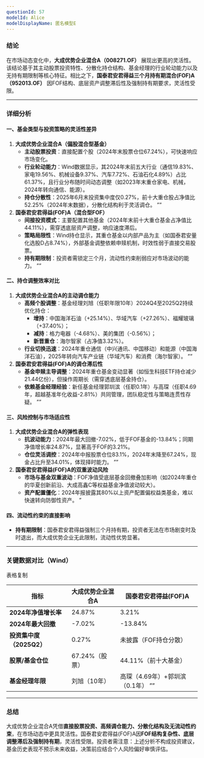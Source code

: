 ```yaml
---
questionId: 57
modelId: Alice
modelDisplayName: 匿名模型E
---
```

### 结论

在市场动态变化中，**大成优势企业混合A（008271.OF）** 展现出更高的灵活性。该结论基于其主动股票投资特性、分散化持仓结构、基金经理的行业轮动能力以及无持有期限制等核心特征。相比之下，**国泰君安君得益三个月持有期混合(FOF)A（952013.OF）** 因FOF结构、底层资产调整滞后性及强制持有期要求，灵活性受限。

---

### 详细分析

#### **一、基金类型与投资策略的灵活性差异**

1. **大成优势企业混合A（偏股混合型基金）**
    - **主动股票投资**：直接配置个股（2024年末股票仓位67.24%），可快速响应市场变化。
    - **行业轮动能力**：Wind数据显示，其2024年末前五大行业（通信19.83%、家电19.56%、机械设备9.37%、汽车7.72%、石油石化4.89%）占比61.37%，且行业分布随时间动态调整（如2023年末重仓家电、机械，2024年转向通信、能源）。
    - **持仓分散性**：2025年6月末投资集中度仅0.27%，前十大重仓股占净值比52.25%（2024年末数据），分散化结构利于灵活调仓。 ””
2. **国泰君安君得益(FOF)A（混合型FOF）**
    - **间接投资模式**：主要配置其他基金（2024年末前十大重仓基金占净值比44.11%），需穿透底层资产调整，响应速度滞后。
    - **策略局限性**：Wind持仓显示，其重仓基金以内部产品为主（如国泰君安量化选股D占8.74%），外部基金调整依赖申赎机制，时效性弱于直接交易股票。
    - **持有期限制**：投资者需锁定三个月，流动性约束削弱应对市场波动的能力。 ””

#### **二、持仓调整效率对比**

1. **大成优势企业混合A的主动调仓能力**
    - **高频个股调整**：基金经理刘旭（任职年限10年）2024Q4至2025Q2持续优化持仓：
        - **增持**：中国海洋石油（+25.14%）、华域汽车（+27.26%）、福耀玻璃（+37.40%）；
        - **减持**：格力电器（-4.68%）、美的集团（-0.56%）；
        - **新晋重仓**：海尔智家（占净值3.32%）。
    - **行业切换迅速**：2024年重仓通信（中兴通讯、中国移动）和能源（中国海洋石油），2025年转向汽车产业链（华域汽车）和消费（海尔智家）。 ””
2. **国泰君安君得益(FOF)A的调仓滞后性**
    - **基金申赎主导调整**：2024年重仓基金变动显著（如恒生科技ETF持仓减少21.44亿份），但操作周期长（需穿透底层基金持仓）。
    - **依赖基金经理经验**：新任基金经理郭圳滨（任职0.1年）与高琛（任职4.69年，超越基准年化收益-2.81%）共同管理，团队稳定性与策略连贯性存疑。 ””

#### **三、风险控制与市场适应性**

1. **大成优势企业混合A的弹性表现**
    - **抗波动能力**：2024年最大回撤-7.02%，低于FOF基金的-13.84%；同期净值增长率24.87%，显著高于FOF的3.21%。
    - **仓位灵活调控**：2024年中报股票仓位83.1%，2024年末降至67.24%，现金占比升至34.01%，体现择时能力。 ””
2. **国泰君安君得益(FOF)A的双重波动风险**
    - **市场与基金双重波动**：FOF净值受底层基金回撤叠加影响（如2024年重仓的华夏创新前沿、大成高鑫C等权益基金净值波动较大）。
    - **资产配置僵化**：2024年报披露其80%以上资产配置偏权益类基金，难以快速转向防御性资产。 ”

#### **四、流动性约束的直接影响**

- **持有期限制**：国泰君安君得益强制三个月持有期，投资者无法在市场剧变时及时退出，而大成优势企业无此限制，流动性优势显著。

---

### 关键数据对比（Wind）

表格复制

|**指标**|**大成优势企业混合A**|**国泰君安君得益(FOF)A**|
|---|---|---|
|**2024年净值增长率**|24.87%|3.21%|
|**2024年最大回撤**|-7.02%|-13.84%|
|**投资集中度（2025Q2）**|0.27%|未披露（FOF持仓分散）|
|**股票/基金仓位**|67.24%（股票）|44.11%（前十大基金）|
|**基金经理年限**|刘旭（10年）|高琛（4.69年）+郭圳滨（0.1年） ””|

---

### 总结

大成优势企业混合A凭借**直接股票投资、高频调仓能力、分散化结构及无流动性约束**，在市场动态中更具灵活性。国泰君安君得益(FOF)A因**FOF结构复杂性、底层调整滞后及强制持有期**，灵活性受限。投资者需注意：上述分析不构成投资建议，基金历史表现不预示未来收益，决策前应结合个人风险偏好审慎评估。